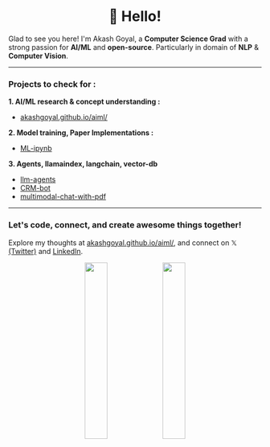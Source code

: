 <h1 align='center'>👋 Hello!</h1>

Glad to see you here! I'm Akash Goyal, a **Computer Science Grad** with a strong passion for **AI/ML** and **open-source**. Particularly in domain of **NLP** & **Computer Vision**. 

---
### Projects to check for :

**1. AI/ML research & concept understanding :**
- [akashgoyal.github.io/aiml/](https://akashgoyal.github.io/aiml/)

**2. Model training, Paper Implementations  :**
- [ML-ipynb](https://github.com/akashgoyal/ML-ipynb)

**3. Agents, llamaindex, langchain, vector-db**
 - [llm-agents](https://github.com/akashgoyal/llm-agents)
 - [CRM-bot](https://github.com/akashgoyal/CRM_Bot)
 - [multimodal-chat-with-pdf](https://github.com/akashgoyal/mutimodal-chat-with-pdf)


<!-- [![Twitter](https://img.shields.io/twitter/follow/akashgoyal95?style=social)](https://twitter.com/akashgoyal95)  [![LinkedIn](https://img.shields.io/static/v1.svg?label=LinkedIn&message=akashgoyal&logo=linkedin&style=flat&color=blue)](https://www.linkedin.com/in/akashgoyal7/) [![GitHub](https://img.shields.io/github/followers/akashgoyal.svg?label=Follow%20@akashgoyal&style=social)](https://github.com/akashgoyal/) -->


---
### Let's code, connect, and create awesome things together!
Explore my thoughts at [akashgoyal.github.io/aiml/](https://akashgoyal.github.io/aiml/), and connect on 𝕏 [(Twitter)](https://twitter.com/akashgoyal95) and [LinkedIn](https://www.linkedin.com/in/akashgoyal7/).


<p align="center">
  <!-- <img height="30%" width="auto" src ="https://github-readme-stats.vercel.app/api?username=akashgoyal&show_icons=true&count_private=true&theme=darcula&hide_border=true&hide=issues,contribs&bg_color=00000000"> -->
  <img height="30%" width="auto", src ="https://github-readme-streak-stats.herokuapp.com?user=akashgoyal&theme=darcula&hide_border=true&background=FFFFFF00">
  <img height="30%" width="auto" src ="https://github-readme-stats.vercel.app/api/top-langs/?username=akashgoyal&layout=compact&hide_border=true&theme=darcula&bg_color=00000000&langs_count=6&hide=jupyter%20notebook,tex,css,php&exclude_repo=None">
  <br>
  <br>
  <!-- <a href="https://www.buymeacoffee.com/akashgoyal"> <img align="center" src="https://cdn.buymeacoffee.com/buttons/v2/default-orange.png" height="50" width="210" alt="aveek.saha" /></a> -->
</p>

<br />
<!-- <a href="https://www.google.com/search?q=Akash+Goyal">
  <table align="left">
      <tr>
          <td>
            😊&nbsp;&nbsp;Learn more about me!
          </td>
      </tr>
  </table>
</a>
<a href="https://akgml.github.io">
  <table align="right">
      <tr>
          <td>
            🌐 &nbsp;&nbsp;Explore my blog!
          </td>
      </tr>
  </table>
</a> -->